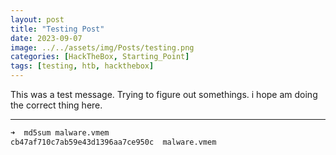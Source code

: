 ```yaml
---
layout: post
title: "Testing Post"
date: 2023-09-07
image: ../../assets/img/Posts/testing.png
categories: [HackTheBox, Starting_Point]
tags: [testing, htb, hackthebox]
---
```


This was a test message. Trying to figure out somethings. i hope am doing the correct thing here.

---

```bash
➜  md5sum malware.vmem
cb47af710c7ab59e43d1396aa7ce950c  malware.vmem
```
